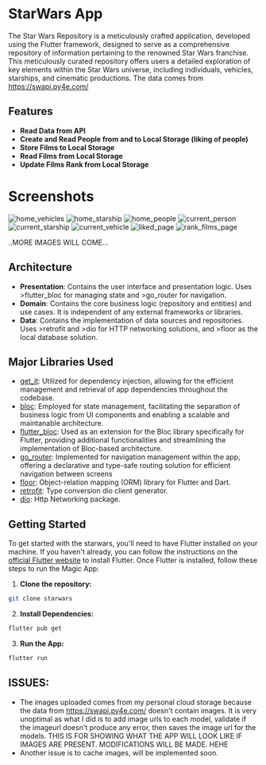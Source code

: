 # StarWars App
The Star Wars Repository is a meticulously crafted application, developed using the Flutter framework, designed to serve as a comprehensive repository of information pertaining to the renowned Star Wars franchise. This meticulously curated repository offers users a detailed exploration of key elements within the Star Wars universe, including individuals, vehicles, starships, and cinematic productions. The data comes from https://swapi.py4e.com/
## Features
- **Read Data from API**
- **Create and Read People from and to Local Storage (liking of people)**
- **Store Films to Local Storage**
- **Read Films from Local Storage**
- **Update Films Rank from Local Storage**
# Screenshots
![home_vehicles](https://github.com/jwspdev/starwars/assets/63495554/66ea4195-3019-4bfd-898a-6fe4c83b5e30)
![home_starship](https://github.com/jwspdev/starwars/assets/63495554/4fabb478-522b-4d32-9738-02737fa82f02)
![home_people](https://github.com/jwspdev/starwars/assets/63495554/1f5e3041-2545-467e-958a-6a01786681d2)
![current_person](https://github.com/jwspdev/starwars/assets/63495554/5516126a-a31a-4f3d-8603-429a281bdb97)
![current_starship](https://github.com/jwspdev/starwars/assets/63495554/74e91fb3-d7df-4e9b-a782-68a461d430d6)
![current_vehicle](https://github.com/jwspdev/starwars/assets/63495554/6b6f7400-dddf-4a2c-9027-24ab6ba42f9b)
![liked_page](https://github.com/jwspdev/starwars/assets/63495554/9571cadc-49d9-4b3c-8147-5f6561d1354e)
![rank_films_page](https://github.com/jwspdev/starwars/assets/63495554/15818751-8450-4a46-b315-82f769c530f1)


..MORE IMAGES WILL COME...
## Architecture
- **Presentation**: Contains the user interface and presentation logic. Uses >flutter_bloc for managing state and >go_router for navigation.
- **Domain**: Contains the core business logic (repository and entities) and use cases. It is independent of any external frameworks or libraries.
- **Data**: Contains the implementation of data sources and repositories. Uses >retrofit and >dio for HTTP networking solutions, and >floor as the local database solution.
## Major Libraries Used
* [get_it](https://pub.dev/packages/get_it): Utilized for dependency injection, allowing for the efficient management and retrieval of app dependencies throughout the codebase.
* [bloc](https://pub.dev/packages/bloc): Employed for state management, facilitating the separation of business logic from UI components and enabling a scalable and maintanable architecture.
* [flutter_bloc](https://pub.dev/packages/flutter_bloc): Used as an extension for the Bloc library specifically for Flutter, providing additional functionalities and streamlining the implementation of Bloc-based architecture.
* [go_router](https://pub.dev/packages/go_router): Implemented for navigation management within the app, offering a declarative and type-safe routing solution for efficient navigation between screens
* [floor](https://pub.dev/packages/floor): Object-relation mapping (ORM) library for Flutter and Dart.
* [retrofit](https://pub.dev/packages/retrofit): Type conversion dio client generator.
* [dio](https://pub.dev/packages/dio): Http Networking package.

## Getting Started
To get started with the starwars, you'll need to have Flutter installed on your machine. If you haven't already, you can follow the instructions on the [official Flutter website](https://docs.flutter.dev/get-started/install) to install Flutter.
Once Flutter is installed, follow these steps to run the Magic App:

1. **Clone the repository:**
```bash
git clone starwars
```
2. **Install Dependencies:**
```bash
flutter pub get
```
3. **Run the App:**
```bash
flutter run
```
## ISSUES:
- The images uploaded comes from my personal cloud storage because the data from https://swapi.py4e.com/ doesn't contain images.
  It is very unoptimal as what I did is to add image urls to each model, validate if the imageurl doesn't produce any error, then saves the image url for the models.
  THIS IS FOR SHOWING WHAT THE APP WILL LOOK LIKE IF IMAGES ARE PRESENT.
  MODIFICATIONS WILL BE MADE. HEHE 
- Another issue is to cache images, will be implemented soon.
